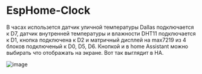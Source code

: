 # EspHome-Clock
В часах использется датчик уличной температуры Dallas подключается к D7, датчик внутренней температуры и влажности DHT11 подключается к D1,
кнопка подключена к D2 и матричный дисплей на max7219 из 4 блоков подключеный к D0, D5, D6.
Кнопкой и в home Assistant можно выбирать что отображать на экране.
Вот так выглядит в HA.

![image](https://user-images.githubusercontent.com/84437294/134311809-a741442a-743b-4f87-b5aa-2a4dcd124afc.png)
